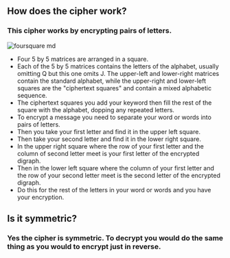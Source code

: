 ## How does the cipher work?
### This cipher works by encrypting pairs of letters. 

![foursquare md](https://user-images.githubusercontent.com/94389191/142347788-165e1f61-64a5-4c7f-8896-25f04a4e31dd.jpeg)

* Four 5 by 5 matrices are arranged in a square. 
* Each of the 5 by 5 matrices contains the letters of the alphabet, usually omitting Q but this one omits J. The upper-left and lower-right matrices contain the standard alphabet, while the upper-right and lower-left squares are the "ciphertext squares" and contain a mixed alphabetic sequence. 
* The ciphertext squares you add your keyword then fill the rest of the square with the alphabet, dopping any repeated letters. 
* To encrypt a message you need to separate your word or words into pairs of letters. 
* Then you take your first letter and find it in the upper left square.
* Then take your second letter and find it in the lower right square. 
* In the upper right square where the row of your first letter and the column of second letter meet is your first letter of the encrypted digraph. 
* Then in the lower left square where the column of your first letter and the row of your second letter meet is the second letter of the encrypted digraph. 
* Do this for the rest of the letters in your word or words and you have your encryption. 

## Is it symmetric?
### Yes the cipher is symmetric. To decrypt you would do the same thing as you would to encrypt just in reverse.  
